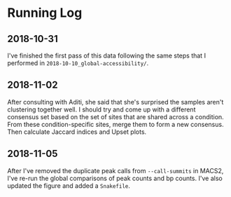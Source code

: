 # Running Log

## 2018-10-31

I've finished the first pass of this data following the same steps that I performed in `2018-10-10_global-accessibility/`.

## 2018-11-02

After consulting with Aditi, she said that she's surprised the samples aren't clustering together well.
I should try and come up with a different consensus set based on the set of sites that are shared across a condition.
From these condition-specific sites, merge them to form a new consensus.
Then calculate Jaccard indices and Upset plots.

## 2018-11-05

After I've removed the duplicate peak calls from `--call-summits` in MACS2, I've re-run the global comparisons of peak counts and bp counts.
I've also updated the figure and added a `Snakefile`.
